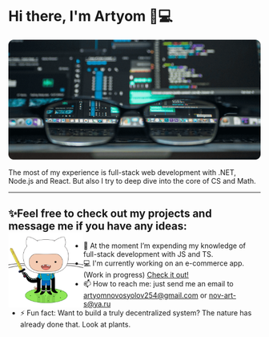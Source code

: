 # Hi there, I'm Artyom 👋💻

![](hat-image.png)

The most of my experience is full-stack web development with .NET, Node.js and React. But also I try to deep dive into the core of CS and Math.

---

## ✨Feel free to check out my projects and message me if you have any ideas: <img align="left" width="150" height="150" src="adventure-cat.png">

- 🌱 At the moment I’m expending my knowledge of full-stack development with JS and TS.
- 💻 I'm currently working on an e-commerce app. (Work in progress) [Check it out!](https://github.com/potyoma/shoppingify)
- 📫 How to reach me: just send me an email to artyomnovosyolov254@gmail.com or nov-art-s@ya.ru
- ⚡ Fun fact: Want to build a truly decentralized system? The nature has already done that. Look at plants.

